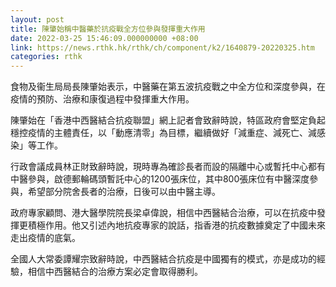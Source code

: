 ```yaml
---
layout: post
title: 陳肇始稱中醫藥於抗疫戰全方位參與發揮重大作用
date: 2022-03-25 15:46:09.000000000 +08:00
link: https://news.rthk.hk/rthk/ch/component/k2/1640879-20220325.htm
categories: rthk
---
```


食物及衞生局局長陳肇始表示，中醫藥在第五波抗疫戰之中全方位和深度參與，在疫情的預防、治療和康復過程中發揮重大作用。

陳肇始在「香港中西醫結合抗疫聯盟」網上記者會致辭時說，特區政府會堅定負起穩控疫情的主體責任，以「動應清零」為目標，繼續做好「減重症、減死亡、減感染」等工作。

行政會議成員林正財致辭時說，現時專為確診長者而設的隔離中心或暫托中心都有中醫參與，啟德郵輪碼頭暫託中心的1200張床位，其中800張床位有中醫深度參與，希望部分院舍長者的治療，日後可以由中醫主導。

政府專家顧問、港大醫學院院長梁卓偉說，相信中西醫結合治療，可以在抗疫中發揮更積極作用。他又引述內地抗疫專家的說話，指香港的抗疫數據奠定了中國未來走出疫情的底氣。

全國人大常委譚耀宗致辭時說，中西醫結合抗疫是中國獨有的模式，亦是成功的經驗，相信中西醫結合的治療方案必定會取得勝利。
